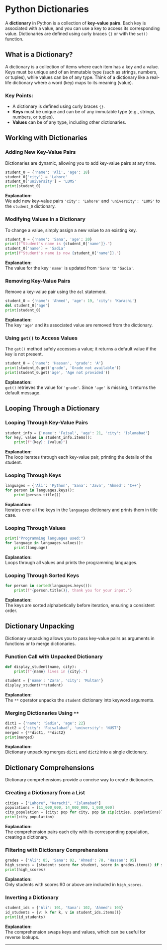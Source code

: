 # Python Dictionaries

A **dictionary** in Python is a collection of **key-value pairs**. Each key is associated with a value, and you can use a key to access its corresponding value. Dictionaries are defined using curly braces `{}` or with the `set()` function.

## What is a Dictionary?

A dictionary is a collection of items where each item has a key and a value. Keys must be unique and of an immutable type (such as strings, numbers, or tuples), while values can be of any type. Think of a dictionary like a real-life dictionary where a word (key) maps to its meaning (value).

### Key Points:
- A dictionary is defined using curly braces `{}`.
- **Keys** must be unique and can be of any immutable type (e.g., strings, numbers, or tuples).
- **Values** can be of any type, including other dictionaries.

## Working with Dictionaries

### Adding New Key-Value Pairs

Dictionaries are dynamic, allowing you to add key-value pairs at any time.

```python
student_0 = {'name': 'Ali', 'age': 18}
student_0['city'] = 'Lahore'
student_0['university'] = 'LUMS'
print(student_0)
```

**Explanation:**  
We add new key-value pairs `'city': 'Lahore'` and `'university': 'LUMS'` to the `student_0` dictionary.

### Modifying Values in a Dictionary

To change a value, simply assign a new value to an existing key.

```python
student_0 = {'name': 'Sana', 'age': 20}
print(f"Student's name is {student_0['name']}.")
student_0['name'] = 'Sadia'
print(f"Student's name is now {student_0['name']}.")
```

**Explanation:**  
The value for the key `'name'` is updated from `'Sana'` to `'Sadia'`.

### Removing Key-Value Pairs

Remove a key-value pair using the `del` statement.

```python
student_0 = {'name': 'Ahmed', 'age': 19, 'city': 'Karachi'}
del student_0['age']
print(student_0)
```

**Explanation:**  
The key `'age'` and its associated value are removed from the dictionary.

### Using `get()` to Access Values

The `get()` method safely accesses a value; it returns a default value if the key is not present.

```python
student_0 = {'name': 'Hassan', 'grade': 'A'}
print(student_0.get('grade', 'Grade not available'))
print(student_0.get('age', 'Age not provided'))
```

**Explanation:**  
`get()` retrieves the value for `'grade'`. Since `'age'` is missing, it returns the default message.

## Looping Through a Dictionary

### Looping Through Key-Value Pairs

```python
student_info = {'name': 'Faisal', 'age': 21, 'city': 'Islamabad'}
for key, value in student_info.items():
    print(f"{key}: {value}")
```

**Explanation:**  
The loop iterates through each key-value pair, printing the details of the student.

### Looping Through Keys

```python
languages = {'Ali': 'Python', 'Sana': 'Java', 'Ahmed': 'C++'}
for person in languages.keys():
    print(person.title())
```

**Explanation:**  
Iterates over all the keys in the `languages` dictionary and prints them in title case.

### Looping Through Values

```python
print("Programming languages used:")
for language in languages.values():
    print(language)
```

**Explanation:**  
Loops through all values and prints the programming languages.

### Looping Through Sorted Keys

```python
for person in sorted(languages.keys()):
    print(f"{person.title()}, thank you for your input.")
```

**Explanation:**  
The keys are sorted alphabetically before iteration, ensuring a consistent order.

## Dictionary Unpacking

Dictionary unpacking allows you to pass key-value pairs as arguments in functions or to merge dictionaries.

### Function Call with Unpacked Dictionary

```python
def display_student(name, city):
    print(f"{name} lives in {city}.")

student = {'name': 'Zara', 'city': 'Multan'}
display_student(**student)
```

**Explanation:**  
The `**` operator unpacks the `student` dictionary into keyword arguments.

### Merging Dictionaries Using `**`

```python
dict1 = {'name': 'Sadia', 'age': 22}
dict2 = {'city': 'Faisalabad', 'university': 'NUST'}
merged = {**dict1, **dict2}
print(merged)
```

**Explanation:**  
Dictionary unpacking merges `dict1` and `dict2` into a single dictionary.

## Dictionary Comprehensions

Dictionary comprehensions provide a concise way to create dictionaries.

### Creating a Dictionary from a List

```python
cities = ["Lahore", "Karachi", "Islamabad"]
populations = [11_000_000, 14_000_000, 1_000_000]
city_population = {city: pop for city, pop in zip(cities, populations)}
print(city_population)
```

**Explanation:**  
The comprehension pairs each city with its corresponding population, creating a dictionary.

### Filtering with Dictionary Comprehensions

```python
grades = {'Ali': 85, 'Sana': 92, 'Ahmed': 78, 'Hassan': 95}
high_scores = {student: score for student, score in grades.items() if score >= 90}
print(high_scores)
```

**Explanation:**  
Only students with scores 90 or above are included in `high_scores`.

### Inverting a Dictionary

```python
student_ids = {'Ali': 101, 'Sana': 102, 'Ahmed': 103}
id_students = {v: k for k, v in student_ids.items()}
print(id_students)
```

**Explanation:**  
The comprehension swaps keys and values, which can be useful for reverse lookups.

---

